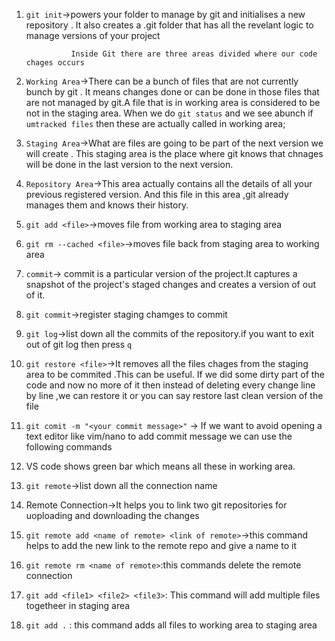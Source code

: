 1. `git init`->powers your folder to manage by git and initialises a new repository .
 It also creates a .git folder that has all the revelant logic to manage versions of your project

                 Inside Git there are three areas divided where our code chages occurs    

2.  `Working Area`->There can be a bunch of files that are not currently bunch by git .
 It means changes done or can be done in those files that are not managed by git.A file that is in working 
 area is considered to be not in the staging area. When we do `git status` and we see abunch if `umtracked files`
 then these are actually called in working area;


3.  `Staging Area`->What are files are going to be part of the next version we will create .
 This staging area is the place where git knows that chnages will be done in the last version to the next version.


4.  `Repository Area`->This area actually contains all the details of all your previous registered version.
 And this file in this area ,git already manages them  and knows their history.


5. `git add <file>`->moves file from working area to staging area

6. `git rm --cached <file>`->moves file back from staging area to working area

7. `commit`-> commit is a particular version of the project.It captures a snapshot of the project's staged changes
 and creates a version of out of it.

8. `git commit`->register staging chamges to commit
9. `git log`->list down all the commits of the repository.if you want to exit out of git log then press `q`
10. `git restore <file>`->It removes all the files chages from the staging area to be commited .This can be useful.
If we did some dirty part of the code and now no more of it then instead of deleting every change line by line ,we 
can restore it or you can say restore last clean version of the file  
11. `git comit -m "<your commit message>"` -> If we want to avoid opening a text editor like vim/nano to add commit message we can use the following commands

12. VS code shows green bar which means all these in working area.
  
13. `git remote`->list down all the connection name
14. Remote Connection->It helps you to link two git repositories for uoploading and downloading the changes 
15. `git remote add <name of remote> <link of remote>`->this command helps to add the new link to the remote repo  and give a name to it
16. `git remote rm <name of remote>`:this commands delete the remote connection

17. `git add <file1> <file2> <file3>`: This command will add multiple files togetheer in staging area 
18. `git add .` : this command adds all files to working area to staging area
